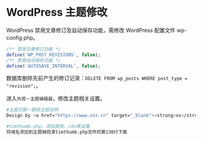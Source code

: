 # WordPress 主题修改

WordPress 禁用文章修订及自动保存功能，需修改 WordPress 配置文件 wp-config php。

```php
/** 禁用文章修订功能 */
define('WP_POST_REVISIONS', false);
/** 禁用自动保存功能 */
define('AUTOSAVE_INTERVAL', false);
```

数据库删除先前产生的修订记录：`DELETE FROM wp_posts WHERE post_type = "revision";`。

进入`外观－主题编辑器`，修改主题相关设置。

```bash
#主题页脚－删除主题说明
Design by <a href="https://www.xxx.cn" target="_blank"><strong>xx</strong></a>

#timthumb.php，添加图床、cdn等设置
将域名添加到主题根目录timthumb.php文件的第130行下面
```
